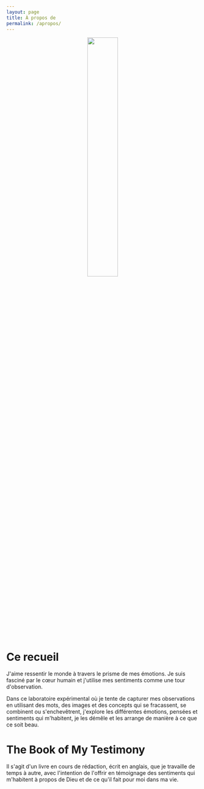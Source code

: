 ```yaml
---
layout: page
title: À propos de
permalink: /apropos/
---
```


<center>
	<img src="{{site.baseurl}}/assets/transparent.png" width="40%">
</center>

# Ce recueil

J'aime ressentir le monde à travers le prisme de mes émotions. Je suis fasciné par le cœur humain et j'utilise mes sentiments comme une tour d'observation.

Dans ce laboratoire expérimental où je tente de capturer mes observations en utilisant des mots, des images et des concepts qui se fracassent, se combinent ou s'enchevêtrent, j'explore les différentes émotions, pensées et sentiments qui m'habitent, je les démêle et les arrange de manière à ce que ce soit beau.

# The Book of My Testimony

Il s'agit d'un livre en cours de rédaction, écrit en anglais, que je travaille de temps à autre, avec l'intention de l'offrir en témoignage des sentiments qui m'habitent à propos de Dieu et de ce qu'il fait pour moi dans ma vie.
